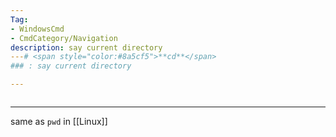 ```yaml
---
Tag:
- WindowsCmd 
- CmdCategory/Navigation
description: say current directory
---# <span style="color:#8a5cf5">**cd**</span>
### : say current directory

---
```

```

```
---
same as ```pwd``` in [[Linux]]